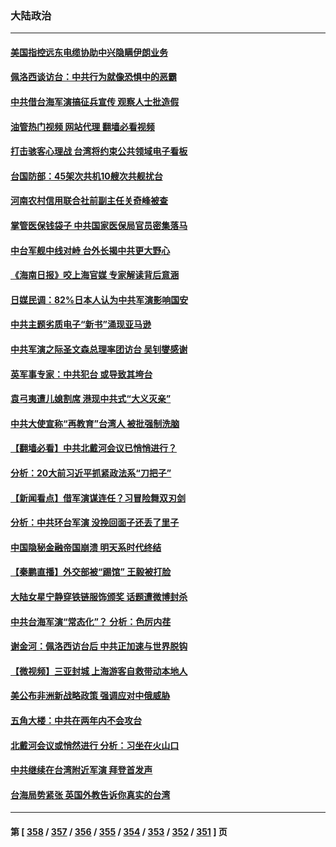 ### 大陆政治
---
#### [美国指控远东电缆协助中兴隐瞒伊朗业务](../../pages/ncid277/n13798971.md?08100045) 
#### [佩洛西谈访台：中共行为就像恐惧中的恶霸](../../pages/ncid277/n13798920.md?08100045) 
#### [中共借台海军演搞征兵宣传 观察人士批造假](../../pages/ncid277/n13798739.md?08100045) 
#### [油管热门视频 网站代理 翻墙必看视频](http://209.222.30.114:81/youtube.html?08100045)
#### [打击骇客心理战 台湾将约束公共领域电子看板](../../pages/ncid277/n13798818.md?08100045) 
#### [台国防部：45架次共机10艘次共舰扰台](../../pages/ncid277/n13798875.md?08100045) 
#### [河南农村信用联合社前副主任关奇峰被查](../../pages/ncid277/n13798777.md?08100045) 
#### [掌管医保钱袋子 中共国家医保局官员密集落马](../../pages/ncid277/n13798663.md?08100045) 
#### [中台军舰中线对峙 台外长揭中共更大野心](../../pages/ncid277/n13798740.md?08100045) 
#### [《海南日报》咬上海官媒 专家解读背后意涵](../../pages/ncid277/n13798639.md?08100045) 
#### [日媒民调：82%日本人认为中共军演影响国安](../../pages/ncid277/n13798629.md?08100045) 
#### [中共主题劣质电子“新书”涌现亚马逊](../../pages/ncid277/n13798619.md?08100045) 
#### [中共军演之际圣文森总理率团访台 吴钊燮感谢](../../pages/ncid277/n13798559.md?08100045) 
#### [英军事专家：中共犯台 或导致其垮台](../../pages/ncid277/n13798430.md?08100045) 
#### [袁弓夷遭儿媳割席 港现中共式“大义灭亲”](../../pages/ncid277/n13798585.md?08100045) 
#### [中共大使宣称“再教育”台湾人 被批强制洗脑](../../pages/ncid277/n13798497.md?08100045) 
#### [【翻墙必看】中共北戴河会议已悄悄进行？](../../pages/ncid277/n13798536.md?08100045) 
#### [分析：20大前习近平抓紧政法系“刀把子”](../../pages/ncid277/n13798372.md?08100045) 
#### [【新闻看点】借军演谋连任？习冒险舞双刃剑](../../pages/ncid277/n13798415.md?08100045) 
#### [分析：中共环台军演 没挽回面子还丢了里子](../../pages/ncid277/n13798433.md?08100045) 
#### [中国隐秘金融帝国崩溃 明天系时代终结](../../pages/ncid277/n13798440.md?08100045) 
#### [【秦鹏直播】外交部被“踢馆” 王毅被打脸](../../pages/ncid277/n13798303.md?08100045) 
#### [大陆女星宁静穿铁链服饰颁奖 话题遭微博封杀](../../pages/ncid277/n13798375.md?08100045) 
#### [中共台海军演“常态化”？ 分析：色厉内荏](../../pages/ncid277/n13798313.md?08100045) 
#### [谢金河：佩洛西访台后 中共正加速与世界脱钩](../../pages/ncid277/n13798195.md?08100045) 
#### [【微视频】三亚封城 上海游客自救带动本地人](../../pages/ncid277/n13798298.md?08100045) 
#### [美公布非洲新战略政策 强调应对中俄威胁](../../pages/ncid277/n13798330.md?08100045) 
#### [五角大楼：中共在两年内不会攻台](../../pages/ncid277/n13798354.md?08100045) 
#### [北戴河会议或悄然进行 分析：习坐在火山口](../../pages/ncid277/n13798123.md?08100045) 
#### [中共继续在台湾附近军演 拜登首发声](../../pages/ncid277/n13798310.md?08100045) 
#### [台海局势紧张 英国外教告诉你真实的台湾](../../pages/ncid277/n13798341.md?08100045) 

---
#### 第 [ [358](./358.md?08100045) / [357](./357.md?08100045) / [356](./356.md?08100045) / [355](./355.md?08100045) / [354](./354.md?08100045) / [353](./353.md?08100045) / [352](./352.md?08100045) / [351](./351.md?08100045) ] 页
